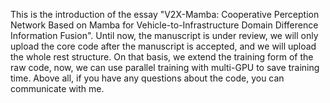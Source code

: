 This is the introduction of the essay "V2X-Mamba: Cooperative Perception Network Based on Mamba for Vehicle-to-Infrastructure Domain Difference Information Fusion". 
Until now, the manuscript is under review, we will only upload the core code after the manuscript is accepted, and we will upload the whole rest structure. 
On that basis, we extend the training form of the raw code, now, we can use parallel training with multi-GPU to save training time. 
Above all, if you have any questions about the code, you can communicate with me.
